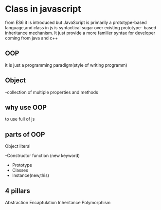 # Class in javascript
from ES6 it is introduced but JavaScript is primarily a prototype-based language,and class in js is syntactical sugar over existing prototype- based inheritance mechanism.
It just provide a more familier syntax for developer coming from java and c++

## OOP 
it is just a programming paradigm(style of writing programm)

## Object
-collection of multiple properties and methods

## why use OOP
to use full of js 

## parts of OOP
Object literal 

-Constructor function (new keyword)
- Prototype
- Classes
- Instance(new,this)

## 4 pillars
Abstraction
Encaptulation
Inheritance
Polymorphism

